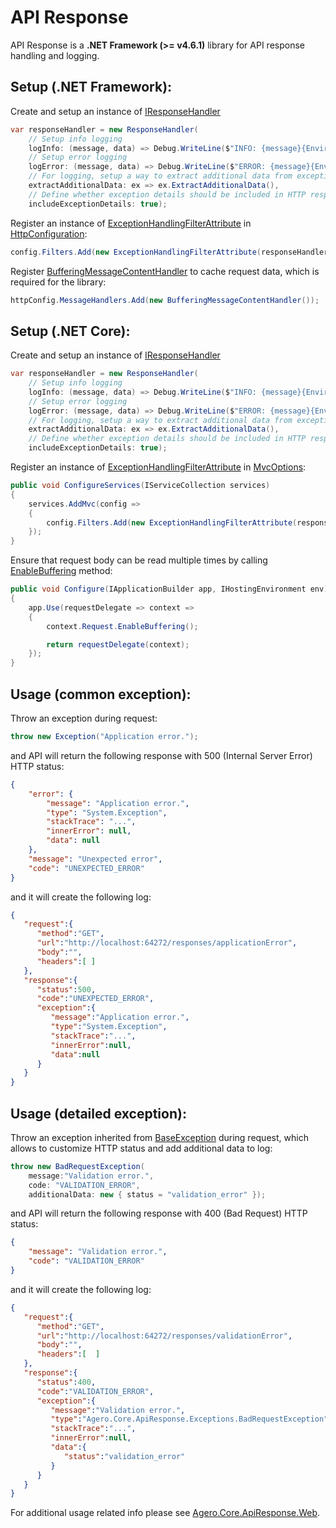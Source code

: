 # API Response

API Response is a **.NET Framework (>= v4.6.1)** library for API response handling and logging.

## Setup (.NET Framework):

Create and setup an instance of [IResponseHandler](./Agero.Core.ApiResponse/IResponseHandler.cs)
```csharp
var responseHandler = new ResponseHandler(
	// Setup info logging 
	logInfo: (message, data) => Debug.WriteLine($"INFO: {message}{Environment.NewLine}{JsonConvert.SerializeObject(data)}"),
	// Setup error logging 
	logError: (message, data) => Debug.WriteLine($"ERROR: {message}{Environment.NewLine}{JsonConvert.SerializeObject(data)}"),
	// For logging, setup a way to extract additional data from exceptions
	extractAdditionalData: ex => ex.ExtractAdditionalData(),
	// Define whether exception details should be included in HTTP response
	includeExceptionDetails: true);
```

Register an instance of [ExceptionHandlingFilterAttribute](./Agero.Core.ApiResponse/Filters/ExceptionHandlingFilterAttribute.cs) in [HttpConfiguration](https://docs.microsoft.com/en-us/previous-versions/aspnet/hh833997(v=vs.118)):
```csharp
config.Filters.Add(new ExceptionHandlingFilterAttribute(responseHandler));
```

Register [BufferingMessageContentHandler](./Agero.Core.ApiResponse/Handlers/BufferingMessageContentHandler.cs) to cache request data, which is required for the library: 
```csharp
httpConfig.MessageHandlers.Add(new BufferingMessageContentHandler());
```

## Setup (.NET Core):

Create and setup an instance of [IResponseHandler](./Agero.Core.ApiResponse/IResponseHandler.cs)
```csharp
var responseHandler = new ResponseHandler(
	// Setup info logging 
	logInfo: (message, data) => Debug.WriteLine($"INFO: {message}{Environment.NewLine}{JsonConvert.SerializeObject(data)}"),
	// Setup error logging 
	logError: (message, data) => Debug.WriteLine($"ERROR: {message}{Environment.NewLine}{JsonConvert.SerializeObject(data)}"),
	// For logging, setup a way to extract additional data from exceptions
	extractAdditionalData: ex => ex.ExtractAdditionalData(),
	// Define whether exception details should be included in HTTP response
	includeExceptionDetails: true);
```

Register an instance of [ExceptionHandlingFilterAttribute](./Agero.Core.ApiResponse/Filters/ExceptionHandlingFilterAttribute.cs) in [MvcOptions](https://docs.microsoft.com/en-us/dotnet/api/microsoft.aspnetcore.mvc.mvcoptions):
```csharp
public void ConfigureServices(IServiceCollection services)
{
	services.AddMvc(config =>
	{
		config.Filters.Add(new ExceptionHandlingFilterAttribute(responseHandler));
	});
}
```

Ensure that request body can be read multiple times by calling [EnableBuffering](https://docs.microsoft.com/en-us/dotnet/api/microsoft.aspnetcore.http.httprequestrewindextensions.enablebuffering) method: 
```csharp
public void Configure(IApplicationBuilder app, IHostingEnvironment env)
{
	app.Use(requestDelegate => context =>
	{
		context.Request.EnableBuffering();

		return requestDelegate(context);
	});
}
```

## Usage (common exception):

Throw an exception during request:
```csharp
throw new Exception("Application error.");
```
and API will return the following response with 500 (Internal Server Error) HTTP status:
```json
{
    "error": {
        "message": "Application error.",
        "type": "System.Exception",
        "stackTrace": "...",
        "innerError": null,
        "data": null
    },
    "message": "Unexpected error",
    "code": "UNEXPECTED_ERROR"
}
```
and it will create the following log:
```json
{  
   "request":{  
      "method":"GET",
      "url":"http://localhost:64272/responses/applicationError",
      "body":"",
      "headers":[ ]
   },
   "response":{  
      "status":500,
      "code":"UNEXPECTED_ERROR",
      "exception":{  
         "message":"Application error.",
         "type":"System.Exception",
         "stackTrace":"...",
         "innerError":null,
         "data":null
      }
   }
}
```

## Usage (detailed exception):

Throw an exception inherited from [BaseException](./Agero.Core.ApiResponse/Exceptions/BaseException.cs) during request, which allows to customize HTTP status and add additional data to log:
```csharp
throw new BadRequestException(
	message:"Validation error.", 
	code: "VALIDATION_ERROR", 
	additionalData: new { status = "validation_error" });
```
and API will return the following response with 400 (Bad Request) HTTP status:
```json
{
    "message": "Validation error.",
    "code": "VALIDATION_ERROR"
}
```
and it will create the following log:
```json
{  
   "request":{  
      "method":"GET",
      "url":"http://localhost:64272/responses/validationError",
      "body":"",
      "headers":[  ]
   },
   "response":{  
      "status":400,
      "code":"VALIDATION_ERROR",
      "exception":{  
         "message":"Validation error.",
         "type":"Agero.Core.ApiResponse.Exceptions.BadRequestException",
         "stackTrace":"...",
         "innerError":null,
         "data":{  
            "status":"validation_error"
         }
      }
   }
}
```

For additional usage related info please see [Agero.Core.ApiResponse.Web](./Agero.Core.ApiResponse.Web/).